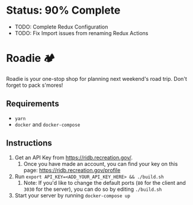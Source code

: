 # Status: 90% Complete

- TODO: Complete Redux Configuration
- TODO: Fix Import issues from renaming Redux Actions

# Roadie 🏕️

Roadie is your one-stop shop for planning next weekend's road trip. Don't forget to pack s'mores!

## Requirements

- `yarn`
- `docker` and `docker-compose`

## Instructions

1. Get an API Key from https://ridb.recreation.gov/.
   1. Once you have made an account, you can find your key on this page: https://ridb.recreation.gov/profile
2. Run `export API_KEY=<ADD_YOUR_API_KEY_HERE> && ./build.sh`
   1. Note: If you'd like to change the default ports (`80` for the client and `3030` for the server), you can do so by editing `./build.sh`
3. Start your server by running `docker-compose up`
